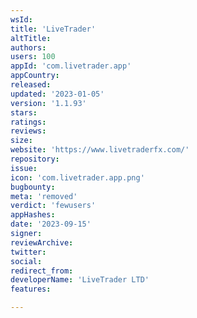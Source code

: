 ```yaml
---
wsId: 
title: 'LiveTrader'
altTitle: 
authors: 
users: 100
appId: 'com.livetrader.app'
appCountry: 
released: 
updated: '2023-01-05'
version: '1.1.93'
stars: 
ratings: 
reviews: 
size: 
website: 'https://www.livetraderfx.com/'
repository: 
issue: 
icon: 'com.livetrader.app.png'
bugbounty: 
meta: 'removed'
verdict: 'fewusers'
appHashes: 
date: '2023-09-15'
signer: 
reviewArchive: 
twitter: 
social: 
redirect_from: 
developerName: 'LiveTrader LTD'
features: 

---
```


